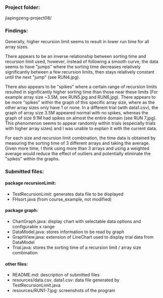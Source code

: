### Project folder:
jiapingzeng-project08/

### Findings:

Generally, higher recursion limit seems to result in lower run time for all array sizes.

There appears to be an inverse relationship between sorting time and recursion limit used, 
however, instead of following a smooth curve, the data seems to have "jumps" where the 
sorting time decreases relatively significantly between a few recursion limits, then stays 
relatively constant until the next "jump" (see RUN4.jpg).

There also appears to be "spikes" where a certain range of recursion limits resulted in 
significantly higher sorting time than those near these limits (For example array size ~3.5M, 
see RUN5.jpg and RUN6,jpg). There appears to be more "spikes" within the graph of this 
specific array size, where as the other array sizes only have 1 or none. In a different 
trial (with data1.csv), the graph of array size 3.5M appeared normal with no spikes, whereas 
the graph of size 9.1M had spikes on almost the entire domain (see RUN 7.jpg). This 
phenomenon seems to appear randomly within trials (especially trials with higher array sizes) 
and I was unable to explain it with the current data. 

For each size and recursion limit combination, the time data is obtained by measuring the 
sorting time of 3 different arrays and taking the average. Given more time, I think using more 
than 3 arrays and using a weighted average would reduce the effect of outliers and potentially 
eliminate the "spikes" within the graphs. 

### Submitted files:

#### package recursionLimit:
* TestRecursionLimit: generates data file to be displayed
* FHsort.java (from course_example, not modified)

#### package graph:
* ChartGraph.java: display chart with selectable data options and configurable x range
* DataModel.java: stores information to be read by graph
* GraphView.java: extension of LineChart used to display trial data from DataModel
* Trial.java: stores the sorting time of a recursion limit / array size combination

#### other files:
* README.md: description of submitted files
* resources/data.csv, data1.csv: data file generated by TestRecursionLimit.java
* resources/RUN1-7.jpg: screenshots of the program
